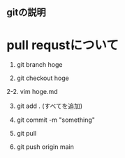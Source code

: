 ## gitの説明

# pull requstについて

1. git branch hoge

2. git checkout hoge

2-2. vim hoge.md

3. git add . (すべてを追加)

4. git commit -m "something"

5. git pull

5. git push origin main
